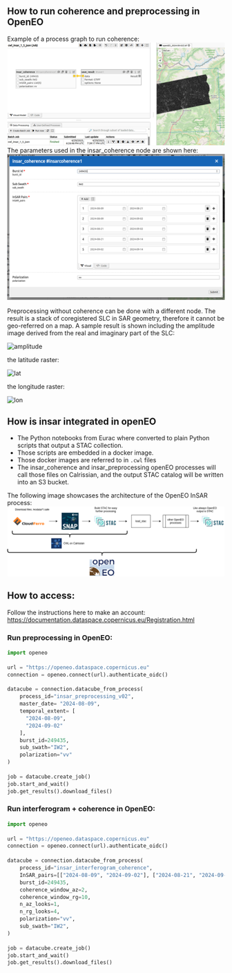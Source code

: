 ## How to run coherence and preprocessing in OpenEO

Example of a process graph to run coherence:
![image](./img/openeo_insar_coherence_in_editor.png)
The parameters used in the insar_coherence node are shown here:
![image](./img/openeo_insar_coherence_options.png)

Preprocessing without coherence can be done with a different node. The result is a stack of coregistered SLC in SAR geometry, therefore it cannot be geo-referred on a map. A sample result is shown including the amplitude image derived from the real and imaginary part of the SLC:

![amplitude](https://github.com/user-attachments/assets/e91e39c1-150a-400b-9f4a-1deec5f37016)

the latitude raster:

![lat](https://github.com/user-attachments/assets/d83434e5-3e8d-4263-a53e-8d3d0316c173)

the longitude raster:

![lon](https://github.com/user-attachments/assets/da40297a-f611-4f92-a713-87274fdbe075)


## How is insar integrated in openEO

- The Python notebooks from Eurac where converted to plain Python scripts that output a STAC collection.
- Those scripts are embedded in a docker image.
- Those docker images are referred to in `.cwl` files
- The insar_coherence and insar_preprocessing openEO processes will call those files on Calrissian, and the output STAC
  catalog will be written into an S3 bucket.

The following image showcases the architecture of the OpenEO InSAR process:
![image](./img/openeo_insar.drawio.png)

## How to access:

Follow the instructions here to make an account: https://documentation.dataspace.copernicus.eu/Registration.html

### Run preprocessing in OpenEO:

```python
import openeo

url = "https://openeo.dataspace.copernicus.eu"
connection = openeo.connect(url).authenticate_oidc()

datacube = connection.datacube_from_process(
    process_id="insar_preprocessing_v02",
    master_date= "2024-08-09",
    temporal_extent= [
      "2024-08-09",
      "2024-09-02"
    ],
    burst_id=249435,
    sub_swath="IW2",
    polarization="vv"
)

job = datacube.create_job()
job.start_and_wait()
job.get_results().download_files()
```

### Run interferogram + coherence in OpenEO:

```python
import openeo

url = "https://openeo.dataspace.copernicus.eu"
connection = openeo.connect(url).authenticate_oidc()

datacube = connection.datacube_from_process(
    process_id="insar_interferogram_coherence",
    InSAR_pairs=[["2024-08-09", "2024-09-02"], ["2024-08-21", "2024-09-02"]],
    burst_id=249435,
    coherence_window_az=2,
    coherence_window_rg=10,
    n_az_looks=1,
    n_rg_looks=4,
    polarization="vv",
    sub_swath="IW2",
)

job = datacube.create_job()
job.start_and_wait()
job.get_results().download_files()
```
